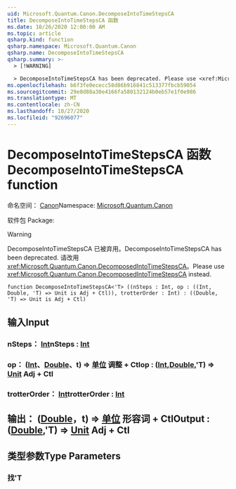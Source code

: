 ```yaml
---
uid: Microsoft.Quantum.Canon.DecomposeIntoTimeStepsCA
title: DecomposeIntoTimeStepsCA 函数
ms.date: 10/26/2020 12:00:00 AM
ms.topic: article
qsharp.kind: function
qsharp.namespace: Microsoft.Quantum.Canon
qsharp.name: DecomposeIntoTimeStepsCA
qsharp.summary: >-
  > [!WARNING]

  > DecomposeIntoTimeStepsCA has been deprecated. Please use <xref:Microsoft.Quantum.Canon.DecomposedIntoTimeStepsCA> instead.
ms.openlocfilehash: b6f3fe0ececc58d86b916841c513377fbcb59054
ms.sourcegitcommit: 29e0d88a30e4166fa580132124b0eb57e1f0e986
ms.translationtype: MT
ms.contentlocale: zh-CN
ms.lasthandoff: 10/27/2020
ms.locfileid: "92696077"
---
```

# <a name="decomposeintotimestepsca-function"></a><span data-ttu-id="ec593-102">DecomposeIntoTimeStepsCA 函数</span><span class="sxs-lookup"><span data-stu-id="ec593-102">DecomposeIntoTimeStepsCA function</span></span>

<span data-ttu-id="ec593-103">命名空间： [Canon](xref:Microsoft.Quantum.Canon)</span><span class="sxs-lookup"><span data-stu-id="ec593-103">Namespace: [Microsoft.Quantum.Canon](xref:Microsoft.Quantum.Canon)</span></span>

<span data-ttu-id="ec593-104">软件包 [](https://nuget.org/packages/)</span><span class="sxs-lookup"><span data-stu-id="ec593-104">Package: [](https://nuget.org/packages/)</span></span>


> [!WARNING]
> <span data-ttu-id="ec593-105">DecomposeIntoTimeStepsCA 已被弃用。</span><span class="sxs-lookup"><span data-stu-id="ec593-105">DecomposeIntoTimeStepsCA has been deprecated.</span></span> <span data-ttu-id="ec593-106">请改用 <xref:Microsoft.Quantum.Canon.DecomposedIntoTimeStepsCA>。</span><span class="sxs-lookup"><span data-stu-id="ec593-106">Please use <xref:Microsoft.Quantum.Canon.DecomposedIntoTimeStepsCA> instead.</span></span>



```qsharp
function DecomposeIntoTimeStepsCA<'T> ((nSteps : Int, op : ((Int, Double, 'T) => Unit is Adj + Ctl)), trotterOrder : Int) : ((Double, 'T) => Unit is Adj + Ctl)
```


## <a name="input"></a><span data-ttu-id="ec593-107">输入</span><span class="sxs-lookup"><span data-stu-id="ec593-107">Input</span></span>

### <a name="nsteps--int"></a><span data-ttu-id="ec593-108">nSteps： [Int](xref:microsoft.quantum.lang-ref.int)</span><span class="sxs-lookup"><span data-stu-id="ec593-108">nSteps : [Int](xref:microsoft.quantum.lang-ref.int)</span></span>




### <a name="op--intdoublet--unit-adj--ctl"></a><span data-ttu-id="ec593-109">op： ([Int](xref:microsoft.quantum.lang-ref.int)、[Double](xref:microsoft.quantum.lang-ref.double)、t) => [单位](xref:microsoft.quantum.lang-ref.unit) 调整 + Ctl</span><span class="sxs-lookup"><span data-stu-id="ec593-109">op : ([Int](xref:microsoft.quantum.lang-ref.int),[Double](xref:microsoft.quantum.lang-ref.double),'T) => [Unit](xref:microsoft.quantum.lang-ref.unit) Adj + Ctl</span></span>




### <a name="trotterorder--int"></a><span data-ttu-id="ec593-110">trotterOrder： [Int](xref:microsoft.quantum.lang-ref.int)</span><span class="sxs-lookup"><span data-stu-id="ec593-110">trotterOrder : [Int](xref:microsoft.quantum.lang-ref.int)</span></span>





## <a name="output--doublet--unit-adj--ctl"></a><span data-ttu-id="ec593-111">输出： ([Double](xref:microsoft.quantum.lang-ref.double)，t) => [单位](xref:microsoft.quantum.lang-ref.unit) 形容词 + Ctl</span><span class="sxs-lookup"><span data-stu-id="ec593-111">Output : ([Double](xref:microsoft.quantum.lang-ref.double),'T) => [Unit](xref:microsoft.quantum.lang-ref.unit) Adj + Ctl</span></span>



## <a name="type-parameters"></a><span data-ttu-id="ec593-112">类型参数</span><span class="sxs-lookup"><span data-stu-id="ec593-112">Type Parameters</span></span>

### <a name="t"></a><span data-ttu-id="ec593-113">找</span><span class="sxs-lookup"><span data-stu-id="ec593-113">'T</span></span>

